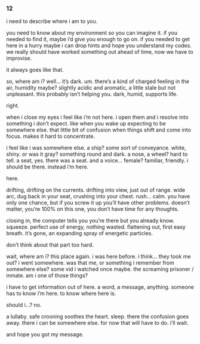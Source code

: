 ### 12

i need to describe where i am to you.

you need to know about my environment so you can imagine it. if you needed to find it, maybe i’d give you enough to go on. if you needed to get here in a hurry maybe i can drop hints and hope you understand my codes. we really should have worked something out ahead of time, now we have to improvise.

it always goes like that.

so, where am i? well… it’s dark. um. there’s a kind of charged feeling in the air, humidity maybe? slightly acidic and aromatic, a little stale but not unpleasant. this probably isn’t helping you. dark, humid, supports life.

right.

when i close my eyes i feel like i’m not here. i open them and i resolve into something i don’t expect. like when you wake up expecting to be somewhere else. that little bit of confusion when things shift and come into focus. makes it hard to concentrate.

i feel like i was somewhere else. a ship? some sort of conveyance. white, shiny. or was it gray? something round and dark. a nose, a wheel? hard to tell. a seat, yes. there was a seat. and a voice… female? familiar, friendly. i should be there. instead i’m here.

here.

drifting, drifting on the currents. drifting into view, just out of range. wide arc, dug back in your seat, crushing into your chest. rush… calm. you have only one chance, but if you screw it up you’ll have other problems. doesn’t matter, you’re 100% on this one, you don’t have time for any thoughts.

closing in, the computer tells you you’re there but you already know. squeeze. perfect use of energy, nothing wasted. flattening out, first easy breath. it’s gone, an expanding spray of energetic particles.

don’t think about that part too hard.

wait, where am i? this place again. i was here before. i think… they took me out? i went somewhere. was that me, or something i remember from somewhere else? some vid i watched once maybe. the screaming prisoner / inmate. am i one of those things?

i have to get information out of here. a word, a message, anything. someone has to know i’m here. to know where here is.

should i…? no.

a lullaby. safe crooning soothes the heart. sleep. there the confusion goes away. there i can be somewhere else. for now that will have to do. i’ll wait.

and hope you got my message.